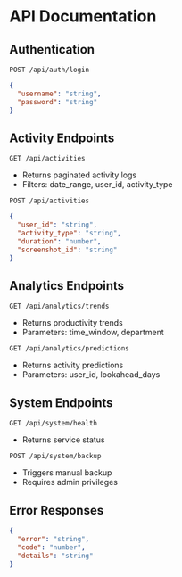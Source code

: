 # API Documentation

## Authentication
`POST /api/auth/login`
```json
{
  "username": "string",
  "password": "string"
}
```

## Activity Endpoints
`GET /api/activities`
- Returns paginated activity logs
- Filters: date_range, user_id, activity_type

`POST /api/activities`
```json
{
  "user_id": "string",
  "activity_type": "string",
  "duration": "number",
  "screenshot_id": "string"
}
```

## Analytics Endpoints
`GET /api/analytics/trends`
- Returns productivity trends
- Parameters: time_window, department

`GET /api/analytics/predictions`
- Returns activity predictions
- Parameters: user_id, lookahead_days

## System Endpoints
`GET /api/system/health`
- Returns service status

`POST /api/system/backup`
- Triggers manual backup
- Requires admin privileges

## Error Responses
```json
{
  "error": "string",
  "code": "number",
  "details": "string"
}
